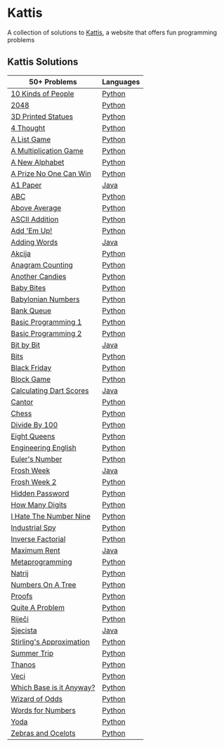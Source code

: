 # Kattis
A collection of solutions to [Kattis](https://open.kattis.com/), a website that offers fun programming problems
## Kattis Solutions

| 50+ Problems | Languages |
| - | - |
| [10 Kinds of People](https://open.kattis.com/problems/10kindsofpeople) | [Python](https://github.com/Pranish-Pantha/Kattis/blob/master/10%20Kinds%20of%20People/10_kinds_of_people.py) |
| [2048](https://open.kattis.com/problems/2048) | [Python](https://github.com/Pranish-Pantha/Kattis/blob/master/2048/2048.py) |
| [3D Printed Statues](https://open.kattis.com/problems/3dprinter) | [Python](https://github.com/Pranish-Pantha/Kattis/blob/master/3D%20Printed%20Statues/3d_printed_statues.py)
| [4 Thought](https://open.kattis.com/problems/4thought) | [Python](https://github.com/Pranish-Pantha/Kattis/blob/master/4%20Thought/4_thought.py)
| [A List Game](https://open.kattis.com/problems/listgame) | [Python](https://github.com/Pranish-Pantha/Kattis/blob/master/A%20List%20Game/a_list_game.py) |
| [A Multiplication Game](https://open.kattis.com/problems/amultiplicationgame) | [Python](https://github.com/Pranish-Pantha/Kattis/blob/master/A%20Multiplication%20Game/a_multiplication_game.py) |
| [A New Alphabet](https://open.kattis.com/problems/anewalphabet) | [Python](https://github.com/Pranish-Pantha/Kattis/blob/master/A%20New%20Alphabet/a_new_alphabet.py) |
| [A Prize No One Can Win](https://open.kattis.com/problems/aprizenoonecanwin) | [Python](https://github.com/Pranish-Pantha/Kattis/blob/master/A%20Prize%20No%20One%20Can%20Win/a_prize_no_one_can_win.py) |
| [A1 Paper](https://open.kattis.com/problems/a1paper) | [Java](https://github.com/Pranish-Pantha/Kattis/blob/master/A1%20Paper/A1Paper.java) |
| [ABC](https://open.kattis.com/problems/abc) | [Python](https://github.com/Pranish-Pantha/Kattis/blob/master/ABC/abc.py) |
| [Above Average](https://open.kattis.com/problems/aboveaverage) | [Python](https://github.com/Pranish-Pantha/Kattis/blob/master/Above%20Average/above_average.py) |
| [ASCII Addition](https://open.kattis.com/problems/asciiaddition) | [Python](https://github.com/Pranish-Pantha/Kattis/blob/master/ASCII%20Addition/ascii_addition.py) |
| [Add 'Em Up!](https://open.kattis.com/problems/addemup) | [Python](https://github.com/Pranish-Pantha/Kattis/blob/master/Add%20'Em%20Up!/add_em_up.py) |
| [Adding Words](https://open.kattis.com/problems/addingwords) | [Java](https://github.com/Pranish-Pantha/Kattis/blob/master/Adding%20Words/addingWords.java) |
| [Akcija](https://open.kattis.com/problems/akcija) | [Python](https://github.com/Pranish-Pantha/Kattis/blob/master/Akcija/akcija.py) |
| [Anagram Counting](https://open.kattis.com/problems/anagramcounting) | [Python](https://github.com/Pranish-Pantha/Kattis/blob/master/Anagram%20Counting/anagram_counting.py) |
| [Another Candies](https://open.kattis.com/problems/anothercandies) | [Python](https://github.com/Pranish-Pantha/Kattis/blob/master/ANother%20Candies/another_candies.py) |
| [Baby Bites](https://open.kattis.com/problems/babybites) | [Python](https://github.com/Pranish-Pantha/Kattis/blob/master/Baby%20Bites/baby_bites.py)|
| [Babylonian Numbers](https://open.kattis.com/problems/babylonian) | [Python](https://github.com/Pranish-Pantha/Kattis/blob/master/Babylonian%20Numbers/babylonian_numbers.py) |
| [Bank Queue](https://open.kattis.com/problems/bank) | [Python](https://github.com/Pranish-Pantha/Kattis/blob/master/Bank%20Queue/bank_queue.py) |
| [Basic Programming 1](https://open.kattis.com/problems/basicprogramming1) | [Python](https://github.com/Pranish-Pantha/Kattis/blob/master/Basic%20Programming%201/basic_programming_1.py) |
| [Basic Programming 2](https://open.kattis.com/problems/basicprogramming2) | [Python](https://github.com/Pranish-Pantha/Kattis/blob/master/Basic%20Programming%202/basic_programming_2.py) |
| [Bit by Bit](https://open.kattis.com/problems/bitbybit) | [Java](https://github.com/Pranish-Pantha/Kattis/blob/master/Bit%20By%20Bit/bitByBit.java) |
| [Bits](https://open.kattis.com/problems/bits) | [Python](https://github.com/Pranish-Pantha/Kattis/blob/master/Bits/bits.py) |
| [Black Friday](https://open.kattis.com/problems/blackfriday) | [Python](https://github.com/Pranish-Pantha/Kattis/blob/master/Black%20Friday/black_friday.py) |
| [Block Game](https://open.kattis.com/problems/blockgame2) | [Python](https://github.com/Pranish-Pantha/Kattis/blob/master/Block%20Game/block_game.py) |
| [Calculating Dart Scores](https://open.kattis.com/problems/calculatingdartscores) | [Java](https://github.com/Pranish-Pantha/Kattis/blob/master/Calculating%20Dart%20Scores/calculatingDartScores.java) |
| [Cantor](https://open.kattis.com/problems/cantor) | [Python](https://github.com/Pranish-Pantha/Kattis/blob/master/Cantor/cantor.py) |
| [Chess](https://open.kattis.com/problems/chess) | [Python](https://github.com/Pranish-Pantha/Kattis/blob/master/Chess/chess.py) |
| [Divide By 100](https://open.kattis.com/problems/divideby100) | [Python](https://github.com/Pranish-Pantha/Kattis/blob/master/Divide%20By%20100/divide_by_100.py) |
| [Eight Queens](https://open.kattis.com/problems/8queens) | [Python](https://github.com/Pranish-Pantha/Kattis/blob/master/Eight%20Queens/eight_queens.py) |
| [Engineering English](https://open.kattis.com/problems/engineeringenglish) | [Python](https://github.com/Pranish-Pantha/Kattis/blob/master/Engineering%20English/engineering_english.py) |
| [Euler's Number](https://open.kattis.com/problems/eulersnumber) | [Python](https://github.com/Pranish-Pantha/Kattis/blob/master/Euler's%20Number/eulers_number.py) |
| [Frosh Week](https://open.kattis.com/problems/froshweek) | [Java](https://github.com/Pranish-Pantha/Kattis/blob/master/Frosh%20Week/froshWeek.java) |
| [Frosh Week 2](https://open.kattis.com/problems/froshweek2) | [Python](https://github.com/Pranish-Pantha/Kattis/blob/master/Frosh%20Week%202/frosh_week_2.py) |
| [Hidden Password](https://open.kattis.com/problems/hidden) | [Python](https://github.com/Pranish-Pantha/Kattis/blob/master/Hidden%20Password/hidden_password.py) |
| [How Many Digits](https://open.kattis.com/problems/howmanydigits) | [Python](https://github.com/Pranish-Pantha/Kattis/blob/master/How%20Many%20Digits/how_many_digits.py) |
| [I Hate The Number Nine](https://open.kattis.com/problems/nine) | [Python](https://github.com/Pranish-Pantha/Kattis/blob/master/I%20Hate%20The%20Number%20Nine/i_hate_the_number_nine.py) |
| [Industrial Spy](https://open.kattis.com/problems/industrialspy) | [Python](https://github.com/Pranish-Pantha/Kattis/blob/master/Industrial%20Spy/industrial_spy.py) |
| [Inverse Factorial](https://open.kattis.com/problems/inversefactorial) | [Python](https://github.com/Pranish-Pantha/Kattis/blob/master/Inverse%20Factorial/inverse_factorial.py) |
| [Maximum Rent](https://open.kattis.com/problems/maximumrent) | [Java](https://github.com/Pranish-Pantha/Kattis/blob/master/Maximum%20Rent/maximumRent.java) |
| [Metaprogramming](https://open.kattis.com/problems/metaprogramming) | [Python](https://github.com/Pranish-Pantha/Kattis/blob/master/Metaprogramming/metaprogramming.py) |
| [Natrij](https://open.kattis.com/problems/natrij) | [Python](https://github.com/Pranish-Pantha/Kattis/blob/master/Natrij/natrij.py) |
| [Numbers On A Tree](https://open.kattis.com/problems/numbertree) | [Python](https://github.com/Pranish-Pantha/Kattis/blob/master/Numbers%20On%20A%20Tree/numbers_on_a_tree.py) |
| [Proofs](https://open.kattis.com/problems/proofs) | [Python](https://github.com/Pranish-Pantha/Kattis/blob/master/Proofs/proofs.py) |
| [Quite A Problem](https://open.kattis.com/problems/quiteaproblem) | [Python](https://github.com/Pranish-Pantha/Kattis/blob/master/Quite%20A%20Problem/quite_a_problem.py) |
| [Riječi](https://open.kattis.com/problems/rijeci) | [Python](https://github.com/Pranish-Pantha/Kattis/blob/master/Rijeci/rijeci.py) |
| [Sjecista](https://open.kattis.com/problems/sjecista) | [Java](https://github.com/Pranish-Pantha/Kattis/blob/master/Sjecista/Sjecista.java) |
| [Stirling's Approximation](https://open.kattis.com/problems/stirlingsapproximation) | [Python](https://github.com/Pranish-Pantha/Kattis/blob/master/Stirling's%20Approximation/stirlings_approximation.py) |
| [Summer Trip](https://open.kattis.com/problems/summertrip) | [Python](https://github.com/Pranish-Pantha/Kattis/blob/master/Summer%20Trip/summer_trip.py) |
| [Thanos](https://open.kattis.com/problems/thanos) | [Python](https://github.com/Pranish-Pantha/Kattis/blob/master/Thanos/thanos.py) |
| [Veci](https://open.kattis.com/problems/veci) | [Python](https://github.com/Pranish-Pantha/Kattis/blob/master/Veci/veci.py) |
| [Which Base is it Anyway?](https://open.kattis.com/problems/whichbase) | [Python](https://github.com/Pranish-Pantha/Kattis/blob/master/Which%20Base%20Is%20It%20Anyway/which_base_is_it_anyway.py) |
| [Wizard of Odds](https://open.kattis.com/problems/wizardofodds) | [Python](https://github.com/Pranish-Pantha/Kattis/blob/master/Wizard%20Of%20Odds/wizard_of_odds.py) |
| [Words for Numbers](https://open.kattis.com/problems/wordsfornumbers) | [Python](https://github.com/Pranish-Pantha/Kattis/blob/master/Words%20For%20Numbers/words_for_numbers.py) |
| [Yoda](https://open.kattis.com/problems/yoda) | [Python](https://github.com/Pranish-Pantha/Kattis/blob/master/Yoda/yoda.py) |
| [Zebras and Ocelots](https://open.kattis.com/problems/zebrasocelots) | [Python](https://github.com/Pranish-Pantha/Kattis/blob/master/Zebra%20And%20Ocelots/zebra_and_ocelots.py) |
